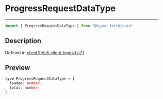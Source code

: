 

# ProgressRequestDataType

<div class="api-docs__separator" data-reactroot="">

---

</div><div class="api-docs__import" data-reactroot="">

```ts
import { ProgressRequestDataType } from "@hyper-fetch/core"
```

</div><div class="api-docs__section">

## Description

</div><div class="api-docs__description"><span class="api-docs__do-not-parse">



</span></div><p class="api-docs__definition">

Defined in [client/fetch.client.types.ts:71](https://github.com/BetterTyped/hyper-fetch/blob/9cf1f580/packages/core/src/client/fetch.client.types.ts#L71)

</p><div class="api-docs__section">

## Preview

</div><div class="api-docs__preview type">

```ts
type ProgressRequestDataType = {
  loaded: number; 
  total: number; 
}
```

</div>
